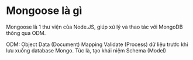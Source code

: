 # Mongoose là gì
Mongoose là 1 thư viện của Node.JS, giúp xử lý và thao tác với MongoDB thông qua ODM.

ODM: Object Data (Document) Mapping
Validate (Process) dữ liệu trước khi lưu xuống database Mongo. Tức là, tạo khái niệm Schema (Model)
